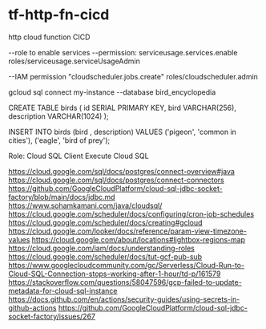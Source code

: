 # tf-http-fn-cicd
http cloud function CICD

--role to enable services 
--permission: serviceusage.services.enable
roles/serviceusage.serviceUsageAdmin

--IAM permission "cloudscheduler.jobs.create"
roles/cloudscheduler.admin

gcloud sql connect my-instance --database bird_encyclopedia

CREATE TABLE birds (
  id SERIAL PRIMARY KEY,
  bird VARCHAR(256),
  description VARCHAR(1024)
);


INSERT INTO birds (bird , description) VALUES 
('pigeon', 'common in cities'),
('eagle', 'bird of prey');

Role: Cloud SQL Client 
Execute Cloud SQL

https://cloud.google.com/sql/docs/postgres/connect-overview#java
https://cloud.google.com/sql/docs/postgres/connect-connectors
https://github.com/GoogleCloudPlatform/cloud-sql-jdbc-socket-factory/blob/main/docs/jdbc.md
https://www.sohamkamani.com/java/cloudsql/
https://cloud.google.com/scheduler/docs/configuring/cron-job-schedules
https://cloud.google.com/scheduler/docs/creating#gcloud
https://cloud.google.com/looker/docs/reference/param-view-timezone-values
https://cloud.google.com/about/locations#lightbox-regions-map
https://cloud.google.com/iam/docs/understanding-roles
https://cloud.google.com/scheduler/docs/tut-gcf-pub-sub
https://www.googlecloudcommunity.com/gc/Serverless/Cloud-Run-to-Cloud-SQL-Connection-stops-working-after-1-hour/td-p/161579
https://stackoverflow.com/questions/58047596/gcp-failed-to-update-metadata-for-cloud-sql-instance
https://docs.github.com/en/actions/security-guides/using-secrets-in-github-actions
https://github.com/GoogleCloudPlatform/cloud-sql-jdbc-socket-factory/issues/267
